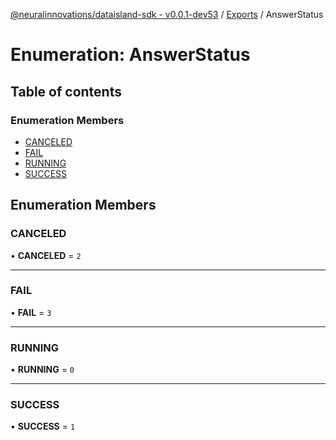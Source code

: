 [@neuralinnovations/dataisland-sdk - v0.0.1-dev53](../../README.md) / [Exports](../modules.md) / AnswerStatus

# Enumeration: AnswerStatus

## Table of contents

### Enumeration Members

- [CANCELED](AnswerStatus.md#canceled)
- [FAIL](AnswerStatus.md#fail)
- [RUNNING](AnswerStatus.md#running)
- [SUCCESS](AnswerStatus.md#success)

## Enumeration Members

### CANCELED

• **CANCELED** = ``2``

___

### FAIL

• **FAIL** = ``3``

___

### RUNNING

• **RUNNING** = ``0``

___

### SUCCESS

• **SUCCESS** = ``1``
